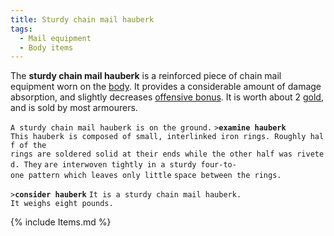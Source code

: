 ```yaml
---
title: Sturdy chain mail hauberk
tags:
  - Mail equipment
  - Body items
---
```

The **sturdy chain mail hauberk** is a reinforced piece of chain mail
equipment worn on the [body](body "wikilink"). It provides a
considerable amount of damage absorption, and slightly decreases
[offensive bonus](offensive_bonus "wikilink"). It is worth about 2
[gold](gold "wikilink"), and is sold by most armourers.

`A sturdy chain mail hauberk is on the ground.`
`>`**`examine hauberk`**
`This hauberk is composed of small, interlinked iron rings. Roughly half of the`
`rings are soldered solid at their ends while the other half was riveted. They`
`are interwoven tightly in a sturdy four-to-one pattern which leaves only little`
`space between the rings.`

`>`**`consider hauberk`**
`It is a sturdy chain mail hauberk.`
`It weighs eight pounds.`

{% include Items.md %}
